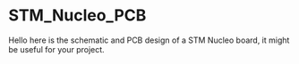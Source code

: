 # STM_Nucleo_PCB
Hello here is the schematic and PCB design of a STM Nucleo board, it might be useful for your project.
